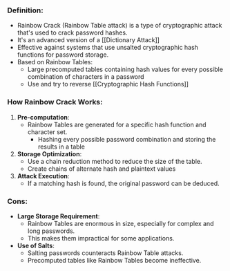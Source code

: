 ### **Definition:**
- Rainbow Crack (Rainbow Table attack) is a type of cryptographic attack that's used to crack password hashes.
- It's an advanced version of a [[Dictionary Attack]] 
- Effective against systems that use unsalted cryptographic hash functions for password storage.
- Based on Rainbow Tables:
	-  Large precomputed tables containing hash values for every possible combination of characters in a password
	- Use and try to reverse [[Cryptographic Hash Functions]]
### How Rainbow Crack Works:
1. **Pre-computation**: 
	- Rainbow Tables are generated for a specific hash function and character set.
		- Hashing every possible password combination and storing the results in a table
2. **Storage Optimization**: 
	- Use a chain reduction method to reduce the size of the table.
	- Create chains of alternate hash and plaintext values
3. **Attack Execution**: 
	- If a matching hash is found, the original password can be deduced.
### Cons:
- **Large Storage Requirement**: 
	- Rainbow Tables are enormous in size, especially for complex and long passwords. 
	- This makes them impractical for some applications.
- **Use of Salts**: 
	- Salting passwords counteracts Rainbow Table attacks. 
	- Precomputed tables like Rainbow Tables become ineffective.
